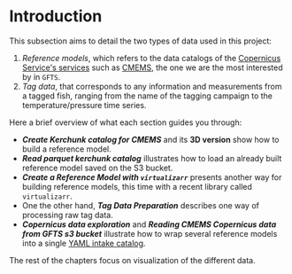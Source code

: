 # Introduction

This subsection aims to detail the two types of data used in this project:

1. _Reference models_, which refers to the data catalogs of the [Copernicus Service's services](https://www.copernicus.eu/en/copernicus-services) such as [CMEMS](https://marine.copernicus.eu/), the one we are the most interested by in `GFTS`.
2. _Tag data_, that corresponds to any information and measurements from a tagged fish, ranging from the name of the tagging campaign to the temperature/pressure time series.

Here a brief overview of what each section guides you through:

- **_Create Kerchunk catalog for CMEMS_** and its **3D version** show how to build a reference model.
- **_Read parquet kerchunk catalog_** illustrates how to load an already built reference model saved on the S3 bucket.
- **_Create a Reference Model with `virtualizarr`_** presents another way for building reference models, this time with a recent library called `virtualizarr`.
- One the other hand, **_Tag Data Preparation_** describes one way of processing raw tag data.
- **_Copernicus data exploration_** and **_Reading CMEMS Copernicus data from GFTS s3 bucket_** illustrate how to wrap several reference models into a single [YAML intake catalog](https://intake.readthedocs.io/en/latest/catalog.html#yaml-format).

The rest of the chapters focus on visualization of the different data.
